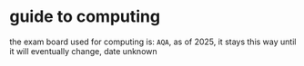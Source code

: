 # guide to computing

the exam board used for computing is: `AQA`, as of 2025, it stays this way until it will eventually change, date unknown

